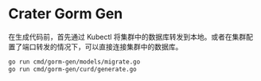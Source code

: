 # Crater Gorm Gen

在生成代码前，首先通过 Kubectl 将集群中的数据库转发到本地。或者在集群配置了端口转发的情况下，可以直接连接集群中的数据库。

```bash
go run cmd/gorm-gen/models/migrate.go
go run cmd/gorm-gen/curd/generate.go
```

